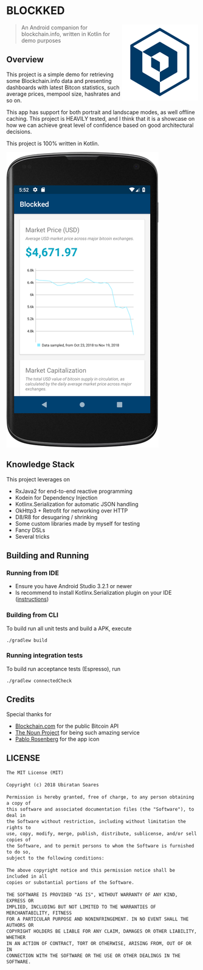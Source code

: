 # BLOCKKED

<img src=".github/blockked-logo.png"
 alt="Blockked logo" title="The logo himself" align="right" />

> An Android companion for blockchain.info, written in Kotlin for demo purposes


## Overview

This project is a simple demo for retrieving some Blockchain.info data and presenting dashboards with latest Bitcon statistics, such average prices, mempool size, hashrates and so on.


This app has support for both portrait and landscape modes, as well offline caching. This project is HEAVILY tested, and I think that it is a showcase on how we can achieve great level of confidence based on good architectural decisions.

This project is 100% written in Kotlin.

![Blockked Screenshot](.github/blockked-screenshot.png)

## Knowledge Stack

This project leverages on

- RxJava2 for end-to-end reactive programming
- Kodein for Dependency Injection
- Kotlinx.Serialization for automatic JSON handling
- OkHttp3 + Retrofit for networking over HTTP
- D8/R8 for desugaring / shrinking
- Some custom libraries made by myself for testing
- Fancy DSLs
- Several tricks


## Building and Running

### Running from IDE

- Ensure you have Android Studio 3.2.1 or newer
- Is recommend to install Kotlinx.Serialization plugin on your IDE ([instructions](https://github.com/Kotlin/kotlinx.serialization))

### Building from CLI

To build run all unit tests and build a APK, execute

```
./gradlew build
```

### Running integration tests

To build run acceptance tests (Espresso), run

```
./gradlew connectedCheck
```

## Credits

Special thanks for 

- [Blockchain.com](https://blockchain.com) for the public Bitcoin API 
- [The Noun Project](https://thenounproject.com) for being such amazing service
- [Pablo Rosenberg](https://thenounproject.com/pabslabs) for the app icon


## LICENSE

```
The MIT License (MIT)

Copyright (c) 2018 Ubiratan Soares

Permission is hereby granted, free of charge, to any person obtaining a copy of
this software and associated documentation files (the "Software"), to deal in
the Software without restriction, including without limitation the rights to
use, copy, modify, merge, publish, distribute, sublicense, and/or sell copies of
the Software, and to permit persons to whom the Software is furnished to do so,
subject to the following conditions:

The above copyright notice and this permission notice shall be included in all
copies or substantial portions of the Software.

THE SOFTWARE IS PROVIDED "AS IS", WITHOUT WARRANTY OF ANY KIND, EXPRESS OR
IMPLIED, INCLUDING BUT NOT LIMITED TO THE WARRANTIES OF MERCHANTABILITY, FITNESS
FOR A PARTICULAR PURPOSE AND NONINFRINGEMENT. IN NO EVENT SHALL THE AUTHORS OR
COPYRIGHT HOLDERS BE LIABLE FOR ANY CLAIM, DAMAGES OR OTHER LIABILITY, WHETHER
IN AN ACTION OF CONTRACT, TORT OR OTHERWISE, ARISING FROM, OUT OF OR IN
CONNECTION WITH THE SOFTWARE OR THE USE OR OTHER DEALINGS IN THE SOFTWARE.
```